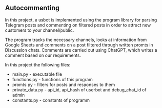 <h2>
  Autocommenting
</h2>
  <p>In this project, a usbot is implemented using the program library for parsing Telegram posts and commenting on filtered posts in order to attract new customers to your channel/public.<p>
  <p>The program tracks the necessary channels, looks at information from Google Sheets and comments on a post filtered through written promts in Discussion chats. Comments are carried out using ChatGPT, which writes a comment based on our requirements.<p>

In this project the following files:
<ul>
 <li>main.py - executable file</li>
 <li>functions.py - functions of this program</li>
 <li>promts.py - filters for posts and responses to them</li>
 <li>private_data.py - api_id, api_hash of userbot and debug_chat_id of admin</li>
 <li>constants.py - constants of programm</li>
</ul>


